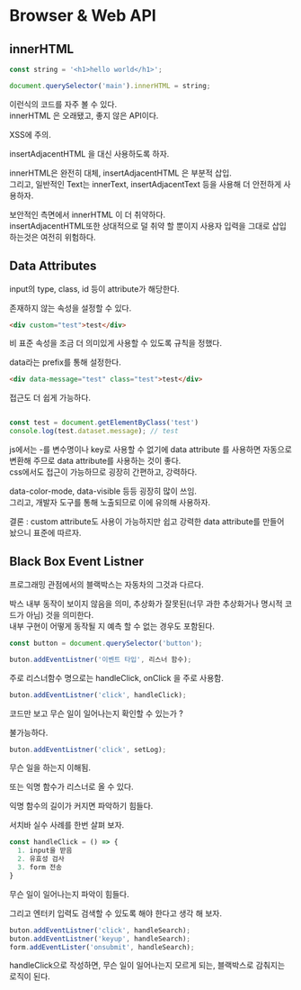 # Browser & Web API  

## innerHTML  

```js
const string = '<h1>hello world</h1>';

document.querySelector('main').innerHTML = string;
```

이런식의 코드를 자주 볼 수 있다.  
innerHTML 은 오래됐고, 좋지 않은 API이다.  

XSS에 주의.  

insertAdjacentHTML 을 대신 사용하도록 하자.  

innerHTML은 완전히 대체, insertAdjacentHTML 은 부분적 삽입.  
그리고, 일반적인 Text는 innerText, insertAdjacentText 등을 사용해 더 안전하게 사용하자.  

보안적인 측면에서 innerHTML 이 더 취약하다.  
insertAdjacentHTML또한 상대적으로 덜 취약 할 뿐이지 사용자 입력을 그대로 삽입하는것은 여전히 위험하다.  

## Data Attributes  

input의 type, class, id 등이 attribute가 해당한다.  

존재하지 않는 속성을 설정할 수 있다.  

```html
<div custom="test">test</div>
```

비 표준 속성을 조금 더 의미있게 사용할 수 있도록 규칙을 정했다.  

data라는 prefix를 통해 설정한다.  

```html
<div data-message="test" class="test">test</div>
```

접근도 더 쉽게 가능하다.  

```js

const test = document.getElementByClass('test')
console.log(test.dataset.message); // test
```

js에서는 -를 변수명이나 key로 사용할 수 없기에 data attribute 를 사용하면 자동으로 변환해 주므로 data attribute를 사용하는 것이 좋다.  
css에서도 접근이 가능하므로 굉장히 간편하고, 강력하다.  

data-color-mode, data-visible 등등 굉장히 많이 쓰임.  
그리고, 개발자 도구를 통해 노출되므로 이에 유의해 사용하자.  

결론 : custom attribute도 사용이 가능하지만 쉽고 강력한 data attribute를 만들어 놨으니 표준에 따르자.  

## Black Box Event Listner  

프로그래밍 관점에서의 블랙박스는 자동차의 그것과 다르다.  

박스 내부 동작이 보이지 않음을 의미, 추상화가 잘못된(너무 과한 추상화거나 명시적 코드가 아님) 것을 의미한다.  
내부 구현이 어떻게 동작될 지 예측 할 수 없는 경우도 포함된다.  

```js
const button = document.querySelector('button');

buton.addEventListner('이벤트 타입', 리스너 함수);
```

주로 리스너함수 명으로는 handleClick, onClick 을 주로 사용함.  

```js
buton.addEventListner('click', handleClick);
```

코드만 보고 무슨 일이 일어나는지 확인할 수 있는가 ?  

불가능하다.  

```js
buton.addEventListner('click', setLog);
```

무슨 일을 하는지 이해됨.  

또는 익명 함수가 리스너로 올 수 있다.  

익명 함수의 길이가 커지면 파악하기 힘들다.  

서치바 실수 사례를 한번 살펴 보자.  

```js
const handleClick = () => {
  1. input을 받음
  2. 유효성 검사
  3. form 전송
}
```

무슨 일이 일어나는지 파악이 힘들다.  

그리고 엔터키 입력도 검색할 수 있도록 해야 한다고 생각 해 보자.  

```js
buton.addEventListner('click', handleSearch);
buton.addEventListner('keyup', handleSearch);
form.addEventLister('onsubmit', handleSearch);
```

handleClick으로 작성하면, 무슨 일이 일어나는지 모르게 되는, 블랙박스로 감춰지는 로직이 된다.  
